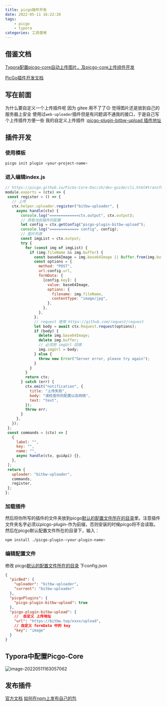 ```yaml
---
title: picgo插件开发
date: 2022-05-11 16:22:28
tags:
    - picgo
    - typora
categories: 工具使用
---
```

## 借鉴文档

[Typora配置picgo-core自动上传图片，及picgo-core上传组件开发](https://blog.csdn.net/weixin_45673647/article/details/121465975)

[PicGo插件开发文档](https://picgo.github.io/PicGo-Core-Doc/zh/dev-guide/cli.html#%E7%AE%80%E4%BB%8B)

## 写在前面

为什么要自定义一个上传插件呢
因为 gitee 用不了了😔
觉得图片还是放到自己的服务器上安全
使用过`web-uploader`插件但是有问题调不通我的接口，于是自己写个上传插件方便一些
我的自定义上传插件 :[picgo-plugin-bitbw-upload 插件地址](https://www.npmjs.com/package/picgo-plugin-bitbw-upload)

## 插件开发

### 使用模板

 ```bash
 picgo init plugin <your-project-name>

 ```

### 进入编辑index.js

 ```js
 // https://picgo.github.io/PicGo-Core-Doc/zh/dev-guide/cli.html#transformer
module.exports = (ctx) => {
  const register = () => {
    // 上传
    ctx.helper.uploader.register("bitbw-uploader", {
      async handle(ctx) {
        console.log("=============ctx.output", ctx.output);
        // 获取当前插件的配置
        let config = ctx.getConfig("picgo-plugin-bitbw-upload");
        console.log("============= config", config);
        // 图片列表
        const imgList = ctx.output;
        try {
          for (const img of imgList) {
            if (img.fileName && img.buffer) {
              const base64Image = img.base64Image || Buffer.from(img.buffer);
              const options = {
                method: "POST",
                url:config.url,
                formData: {
                  [config.key]: {
                    value: base64Image,
                    options: {
                      filename: img.fileName,
                      contentType: "image/jpg",
                    },
                  },
                },
              };
              // request 使用 https://github.com/request/request
              let body = await ctx.Request.request(options);
              if (body) {
                delete img.base64Image;
                delete img.buffer;
                // 必须把 imgUrl 回填
                img.imgUrl = body;
              } else {
                throw new Error("Server error, please try again");
              }
            }
          }
          return ctx;
        } catch (err) {
          ctx.emit("notification", {
            title: "上传失败",
            body: "请检查你的配置以及网络",
            text: "text",
          });
          throw err;
        }
      },
    });
  };
  const commands = (ctx) => [
    {
      label: "",
      key: "",
      name: "",
      async handle(ctx, guiApi) {},
    },
  ];
  return {
    uploader: "bitbw-uploader",
    commands,
    register,
  };
};

 ```

### 加载插件

然后将你所写的插件的文件夹放到picgo[默认的配置文件所在的目录](https://picgo.github.io/PicGo-Core-Doc/zh/guide/config.html#%E9%BB%98%E8%AE%A4%E9%85%8D%E7%BD%AE%E6%96%87%E4%BB%B6)里。注意插件文件夹名字必须以picgo-plugin-作为前缀，否则安装的时候picgo将不会读取。
然后在picgo默认配置文件所在的目录下，输入：

```sh
npm install ./picgo-plugin-<your-plugin-name>
```

### 编辑配置文件

修改 picgo[默认的配置文件所在的目录](https://picgo.github.io/PicGo-Core-Doc/zh/guide/config.html#%E9%BB%98%E8%AE%A4%E9%85%8D%E7%BD%AE%E6%96%87%E4%BB%B6) 下config.json

```json
{
  "picBed": {
    "uploader": "bitbw-uploader",
    "current": "bitbw-uploader"
  },
  "picgoPlugins": {
    "picgo-plugin-bitbw-upload": true
  },
  "picgo-plugin-bitbw-upload": {
    //  自定义 上传地址
    "url": "https://bitbw.top/xxxx/upload",
    // 自定义 formData 中的 key
    "key": "image"
  }
}
```

## Typora中配置Picgo-Core

![image-20220511163057062](https://bitbw.top/public/img/my_gallery/image-20220511163057062.png)

## 发布插件

[官方文档](https://picgo.github.io/PicGo-Core-Doc/zh/dev-guide/deploy.html#%E6%8F%92%E4%BB%B6%E5%8F%91%E5%B8%83)
[如何在npm上发布自己的包](https://blog.bitbw.top/Nodejs/npm%E5%AD%A6%E4%B9%A0/)
